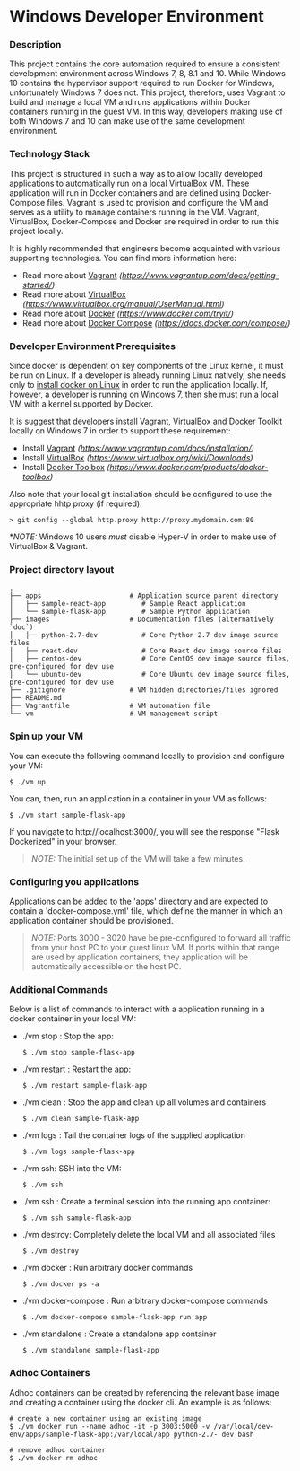 # Windows Developer Environment #

### Description ###

This project contains the core automation required to ensure a consistent development environment across Windows 7, 8, 8.1 and 10.
While Windows 10 contains the hypervisor support required to run Docker for Windows, unfortunately Windows 7 does not. This project,
therefore, uses Vagrant to build and manage a local VM and runs applications within Docker containers running in the guest VM. In 
this way, developers making use of both Windows 7 and 10 can make use of the same development environment.

### Technology Stack ###

This project is structured in such a way as to allow locally developed applications to automatically run on a local VirtualBox VM. 
These application will run in Docker containers and are defined using Docker-Compose files. Vagrant is used to provision and configure 
the VM and serves as a utility to manage containers running in the VM. Vagrant, VirtualBox, Docker-Compose and Docker are required in 
order to run this project locally.

It is highly recommended that engineers become acquainted with various supporting technologies. You can find more information here:

- Read more about [Vagrant](https://www.vagrantup.com/docs/getting-started/) *(https://www.vagrantup.com/docs/getting-started/)*
- Read more about [VirtualBox](https://www.virtualbox.org/manual/UserManual.html) *(https://www.virtualbox.org/manual/UserManual.html)*
- Read more about [Docker](https://www.docker.com/tryit/) *(https://www.docker.com/tryit/)*
- Read more about [Docker Compose](https://docs.docker.com/compose/) *(https://docs.docker.com/compose/)*

### Developer Environment Prerequisites ###

Since docker is dependent on key components of the Linux kernel, it must be run on Linux. If a developer is already running Linux
natively, she needs only to [install docker on Linux](https://docs.docker.com/engine/installation/linux/ubuntulinux/) in order to run
the application locally. If, however, a developer is running on Windows 7, then she must run a local VM with a kernel supported by Docker.
 
It is suggest that developers install Vagrant, VirtualBox and Docker Toolkit locally on Windows 7 in order to support these requirement:

- Install [Vagrant](https://www.vagrantup.com/docs/installation/) *(https://www.vagrantup.com/docs/installation/)*
- Install [VirtualBox](https://www.virtualbox.org/wiki/Downloads) *(https://www.virtualbox.org/wiki/Downloads)*
- Install [Docker Toolbox](https://www.docker.com/products/docker-toolbox) *(https://www.docker.com/products/docker-toolbox)*

Also note that your local git installation should be configured to use the appropriate hhtp proxy (if required):

    > git config --global http.proxy http://proxy.mydomain.com:80    

**NOTE:* Windows 10 users _must_ disable Hyper-V in order to make use of VirtualBox & Vagrant. 

### Project directory layout

    .
    ├── apps                      # Application source parent directory
    │   ├── sample-react-app         # Sample React application
    │   └── sample-flask-app         # Sample Python application
    ├── images                    # Documentation files (alternatively `doc`)
    │   ├── python-2.7-dev           # Core Python 2.7 dev image source files
    │   ├── react-dev                # Core React dev image source files
    │   ├── centos-dev               # Core CentOS dev image source files, pre-configured for dev use
    │   └── ubuntu-dev               # Core Ubuntu dev image source files, pre-configured for dev use
    ├── .gitignore                # VM hidden directories/files ignored
    ├── README.md                 
    ├── Vagrantfile               # VM automation file
    └── vm                        # VM management script

### Spin up your VM ###

You can execute the following command locally to provision and configure your VM:

    $ ./vm up

You can, then, run an application in a container in your VM as follows:

    $ ./vm start sample-flask-app

If you navigate to http://localhost:3000/, you will see the response "Flask Dockerized" in your browser.
        
> *NOTE:* The initial set up of the VM will take a few minutes. 
        
### Configuring you applications ###

Applications can be added to the 'apps' directory and are expected to contain a 'docker-compose.yml' file, which define the manner in which
an application container should be provisioned.

> *NOTE:* Ports 3000 - 3020 have be pre-configured to forward all traffic from your host PC to your guest linux VM. If ports within that range
> are used by application containers, they application will be automatically accessible on the host PC.
        
### Additional Commands ###

Below is a list of commands to interact with a application running in a docker container in your local VM:
   
- ./vm stop <app-name>: Stop the app:

    `$ ./vm stop sample-flask-app`

- ./vm restart <app-name>: Restart the app:

    `$ ./vm restart sample-flask-app`
    
- ./vm clean <app-name>: Stop the app and clean up all volumes and containers

    `$ ./vm clean sample-flask-app`

- ./vm logs <app-name>: Tail the container logs of the supplied application

    `$ ./vm logs sample-flask-app`
  
- ./vm ssh: SSH into the VM:

    `$ ./vm ssh`

- ./vm ssh <app-name>: Create a terminal session into the running app container:

    `$ ./vm ssh sample-flask-app`
    
- ./vm destroy: Completely delete the local VM and all associated files

    `$ ./vm destroy`

- ./vm docker <docker-cli-command> <docker-cli-args>: Run arbitrary docker commands

    `$ ./vm docker ps -a`

- ./vm docker-compose <app-name> <docker-compose-cli-command> <docker-compose-cli-args>: Run arbitrary docker-compose commands

    `$ ./vm docker-compose sample-flask-app run app`

- ./vm standalone <app-name>: Create a standalone app container

    `$ ./vm standalone sample-flask-app`

### Adhoc Containers ###

Adhoc containers can be created by referencing the relevant base image and creating a container using the 
docker cli. An example is as follows:

    # create a new container using an existing image
    $ ./vm docker run --name adhoc -it -p 3003:5000 -v /var/local/dev-env/apps/sample-flask-app:/var/local/app python-2.7- dev bash

    # remove adhoc container
    $ ./vm docker rm adhoc
